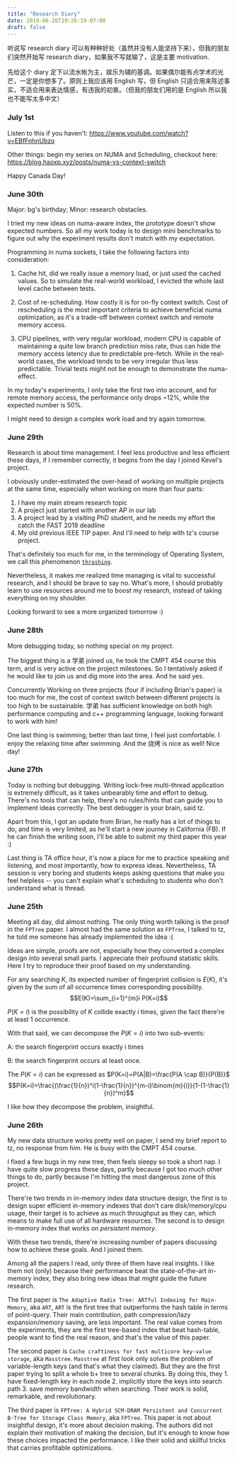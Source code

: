 ```yaml
---
title: "Research Diary"
date: 2019-06-26T19:26:19-07:00
draft: false
---
```


听说写 research diary 可以有种种好处（虽然并没有人能坚持下来），但我的朋友们突然开始写 research diary，如果我不写就输了，这是主要 motivation.

先给这个 diary 定下以流水帐为主，娱乐为辅的基调。如果偶尔能有点学术的光芒，一定是你想多了。原则上我应该用 English 写，但 English 只适合用来陈述事实，不适合用来表达情感，有违我的初衷。（但我的朋友们用的是 English 所以我也不能写太多中文）

### July 1st
Listen to this if you haven't: https://www.youtube.com/watch?v=EBfFnhnUbzo

Other things: begin my series on NUMA and Scheduling, checkout here: https://blog.haoxp.xyz/posts/numa-vs-context-switch

Happy Canada Day!


### June 30th
Major: bg's birthday; Minor: research obstacles.

I tried my new ideas on numa-aware index, the prototype doesn't show expected numbers.
So all my work today is to design mini benchmarks to figure out why the experiment results don't match with my expectation.

Programming in numa sockets, I take the following factors into consideration:

1. Cache hit, did we really issue a memory load, or just used the cached values. So to simulate the real-world workload, I evicted the whole last level cache between tests.

2. Cost of re-scheduling. How costly it is for on-fly context switch. Cost of rescheduling is the most important criteria to achieve beneficial numa optimization, as it's a trade-off between context switch and remote memory access.

3. CPU pipelines, with very regular workload, modern CPU is capable of maintaining a quite low branch prediction miss rate, thus can hide the memory access latency due to predictable pre-fetch.
While in the real-world cases, the workload tends to be very irregular thus less predictable. Trivial tests might not be enough to demonstrate the numa-effect.

In my today's experiments, I only take the first two into account, and for remote memory access, the performance only drops ~12%, while the expected number is 50%.

I might need to design a complex work load and try again tomorrow.

### June 29th
Research is about time management. 
I feel less productive and less efficient these days, if I remember correctly, it begins from the day I joined Kevel's project.

I obviously under-estimated the over-head of working on multiple projects at the same time, especially when working on more than four parts:
1. I have my main stream research topic 
2. A project just started with another AP in our lab 
3. A project lead by a visiting PhD student, and he needs my effort the catch the FAST 2019 deadline 
4. My old previous IEEE TIP paper. 
And I'll need to help with tz's course project.

That's definitely too much for me, in the terminology of Operating System, we call this phenomenon [`thrashing`](https://en.wikipedia.org/wiki/Thrashing_(computer_science)).

Nevertheless, it makes me realized time managing is vital to successful research, and I should be brave to say no. 
What's more, I should probably learn to use resources around me to boost my research, instead of taking everything on my shoulder.

Looking forward to see a more organized tomorrow :)


### June 28th
More debugging today, so nothing special on my project. 

The biggest thing is a 学弟 joined us, he took the CMPT 454 course this term, and is very active on the project milestones. So I tentatively asked if he would like to join us and dig more into the area. And he said yes.

Concurrently Working on three projects (four if including Brian's paper) is too much for me, the cost of context switch between different projects is too high to be sustainable.
学弟 has sufficient knowledge on both high performance computing and c++ programming language, looking forward to work with him!

One last thing is swimming, better than last time, I feel just comfortable. I enjoy the relaxing time after swimming. And the 烧烤 is nice as well! Nice day! 


### June 27th
Today is nothing but debugging. Writing lock-free multi-thread application is extremely difficult, as it takes unbearably time and effort to debug. 
There's no tools that can help, there's no rules/hints that can guide you to implement ideas correctly. The best debugger is your brain, said tz.

Apart from this, I got an update from Brian, he really has a lot of things to do, and time is very limited, as he'll start a new journey in California (FB). If he can finish the writing soon, I'll be able to submit my third paper this year :)

Last thing is TA office hour, it's now a place for me to practice speaking and listening, and most importantly, how to express ideas. 
Nevertheless, TA session is very boring and students keeps asking questions that make you feel helpless -- you can't explain what's scheduling to students who don't understand what is thread.  


### June 25th
Meeting all day, did almost nothing. The only thing worth talking is the proof in the `FPTree` paper. 
I almost had the same solution as `FPTree`, I talked to tz, he told me someone has already implemented the idea :(

Ideas are simple, proofs are not, especially how they converted a complex design into several small parts. I appreciate their profound statistic skills. Here I try to reproduce their proof based on my understanding.

For any searching $K$, its expected number of fingerprint collision is $E(K)$, it's given by the sum of all occurrence times corresponding possibility.
$$E(K)=\sum_{i=1}^{m}i  P(K=i)$$

$P(K=i)$ is the possibility of $K$ collide exactly $i$ times, given the fact there're at least 1 occurrence.

With that said, we can decompose the $P(K=i)$ into two sub-events:

A: the search fingerprint occurs exactly i times

B: the search fingerprint occurs at least once.

The $P(K=i)$ can be expressed as $P(K=i)=P(A|B)=\frac{P(A \cap B)}{P(B)}$
$$P(K=i)=\frac{(\frac{1}{n})^i(1-\frac{1}{n})^{m-i}\binom{m}{i}}{1-(1-\frac{1}{n})^m}$$

I like how they decompose the problem, insightful.

### June 26th

My new data structure works pretty well on paper, I send my brief report to tz, no response from him. He is busy with the CMPT 454 course. 

I fixed a few bugs in my new tree, then feels sleepy so took a short nap. I have quite slow progress these days, partly because I got too much other things to do, partly because I'm hitting the most dangerous zone of this project.

There're two trends in in-memory index data structure design, the first is to design super efficient in-memory indexes that don't care disk/memory/cpu usage, their target is to achieve as much throughput as they can, which means to make full use of all hardware resources. The second is to design in-memory index that works on *persistent memory*.

With these two trends, there're increasing number of papers discussing how to achieve these goals. And I joined them.

Among all the papers I read, only three of them have real insights. I like them not (only) because their performance beat the state-of-the-art in-memory index, they also bring new ideas that might guide the future research.

The first paper is `The Adaptive Radix Tree: ARTful Indexing for Main-Memory`, aka `ART`, `ART` is the first tree that outperforms the hash table in terms of point-query. 
Their main contribution, path compression/lazy expansion/memory saving, are less important.
The real value comes from the experiments, they are the first tree-based index that beat hash-table, people want to find the real reason, and that's the value of this paper.

The second paper is `Cache craftiness for fast multicore key-value storage`, aka `Masstree`.
`Masstree` at first look only solves the problem of variable-length keys (and that's what they claimed). 
But they are the first paper trying to split a whole b+ tree to several chunks. By doing this, they 1. have fixed-length key in each node 2. implicitly store the keys into search path 3. save memory bandwidth when searching.
Their work is solid, remarkable, and revolutionary. 

The third paper is `FPTree: A Hybrid SCM-DRAM Persistent and Concurrent B-Tree for Storage Class Memory`, aka `FPTree`. This paper is not about insightful design, it's more about decision making. 
The authors did not explain their motivation of making the decision, but it's enough to know how these choices impacted the performance. I like their solid and skillful tricks that carries profitable optimizations.


<script type="text/x-mathjax-config">
MathJax.Hub.Config({
  tex2jax: {inlineMath: [['$','$'], ['\\(','\\)']]}
});
</script>
<script type="text/javascript" src="https://cdnjs.cloudflare.com/ajax/libs/mathjax/2.7.1/MathJax.js?config=TeX-AMS-MML_HTMLorMML">
</script>

